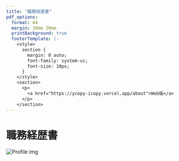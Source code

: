 ```yaml
---
title: "職務経歴書"
pdf_options:
  format: A4
  margin: 30mm 20mm
  printBackground: true
  footerTemplate: |-
    <style>
      section {
        margin: 0 auto;
        font-family: system-ui;
        font-size: 10px;
      }
    </style>
    <section>
      <p>
        <a href="https://ycopy-icopy.vercel.app/about">Web版</a>
      </p>
    </section>
---
```


# 職務経歴書

![Profile img](profile.jpg)
